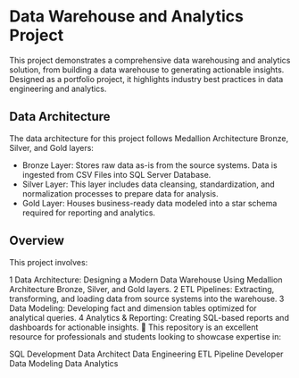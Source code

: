 # Data Warehouse and Analytics Project

This project demonstrates a comprehensive data warehousing and analytics solution, from building a data warehouse to generating actionable insights. Designed as a portfolio project, it highlights industry best practices in data engineering and analytics.

## Data Architecture
The data architecture for this project follows Medallion Architecture Bronze, Silver, and Gold layers:
- Bronze Layer: Stores raw data as-is from the source systems. Data is ingested from CSV Files into SQL Server Database.
- Silver Layer: This layer includes data cleansing, standardization, and normalization processes to prepare data for analysis.
- Gold Layer: Houses business-ready data modeled into a star schema required for reporting and analytics.

## Overview

This project involves:

1 Data Architecture: Designing a Modern Data Warehouse Using Medallion Architecture Bronze, Silver, and Gold layers.
2 ETL Pipelines: Extracting, transforming, and loading data from source systems into the warehouse.
3 Data Modeling: Developing fact and dimension tables optimized for analytical queries.
4 Analytics & Reporting: Creating SQL-based reports and dashboards for actionable insights.
🎯 This repository is an excellent resource for professionals and students looking to showcase expertise in:

SQL Development
Data Architect
Data Engineering
ETL Pipeline Developer
Data Modeling
Data Analytics
